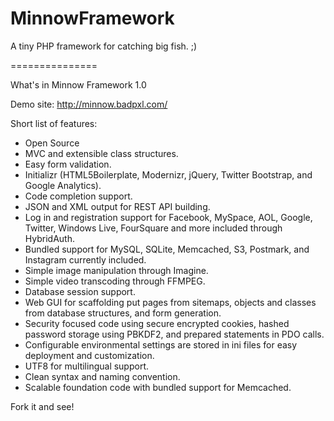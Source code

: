 MinnowFramework
===============

A tiny PHP framework for catching big fish. ;)

===============

What's in Minnow Framework 1.0

Demo site: http://minnow.badpxl.com/

Short list of features:
* Open Source
* MVC and extensible class structures.
* Easy form validation.
* Initializr (HTML5Boilerplate, Modernizr, jQuery, Twitter Bootstrap, and Google Analytics).
* Code completion support.
* JSON and XML output for REST API building.
* Log in and registration support for Facebook, MySpace, AOL, Google, Twitter, Windows Live, FourSquare and more included through HybridAuth.
* Bundled support for MySQL, SQLite, Memcached, S3, Postmark, and Instagram currently included.
* Simple image manipulation through Imagine.
* Simple video transcoding through FFMPEG.
* Database session support.
* Web GUI for scaffolding put pages from sitemaps, objects and classes from database structures, and form generation. 
* Security focused code using secure encrypted cookies, hashed password storage using PBKDF2, and prepared statements in PDO calls.
* Configurable environmental settings are stored in ini files for easy deployment and customization.
* UTF8 for multilingual support.
* Clean syntax and naming convention. 
* Scalable foundation code with bundled support for Memcached.

Fork it and see!
